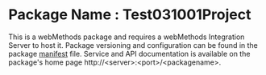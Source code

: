 # Package Name : Test031001Project
This is a webMethods package and requires a webMethods Integration Server to host it. Package versioning and configuration can be found in the package [manifest](./Test031001Project/manifest.v3) file. Service and API documentation is available on the package's home page http://&lt;server&gt;:&lt;port&gt;/&lt;packagename>.